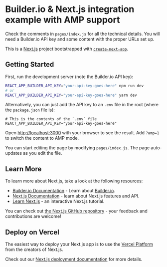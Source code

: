 # Builder.io & Next.js integration example with AMP support

Check the comments in `pages/index.js` for all the technical details. You will need a Builder.io API key and some content with the proper URLs set up.

This is a [Next.js](https://nextjs.org/) project bootstrapped with [`create-next-app`](https://github.com/zeit/next.js/tree/canary/packages/create-next-app).

## Getting Started

First, run the development server (note the Builder.io API key):

```bash
REACT_APP_BUILDER_API_KEY="your-api-key-goes-here" npm run dev
# or
REACT_APP_BUILDER_API_KEY="your-api-key-goes-here" yarn dev
```

Alternatively, you can just add the API key to an `.env` file in the root (where the `package.json` file is):

```
# This is the contents of the `.env` file
REACT_APP_BUILDER_API_KEY="your-api-key-goes-here"
```

Open [http://localhost:3000](http://localhost:3000) with your browser to see the result. Add `?amp=1` to switch the content to AMP mode.

You can start editing the page by modifying `pages/index.js`. The page auto-updates as you edit the file.

## Learn More

To learn more about Next.js, take a look at the following resources:

- [Builder.io Documentation](builder.io/c/docs/) - Learn about [Builder.io](https://builder.io).
- [Next.js Documentation](https://nextjs.org/docs) - learn about Next.js features and API.
- [Learn Next.js](https://nextjs.org/learn) - an interactive Next.js tutorial.

You can check out [the Next.js GitHub repository](https://github.com/zeit/next.js) - your feedback and contributions are welcome!

## Deploy on Vercel

The easiest way to deploy your Next.js app is to use the [Vercel Platform](https://vercel.com/import?utm_medium=default-template&filter=next.js&utm_source=create-next-app&utm_campaign=create-next-app-readme) from the creators of Next.js.

Check out our [Next.js deployment documentation](https://nextjs.org/docs/deployment) for more details.
